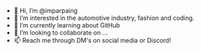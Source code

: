 - 👋 Hi, I’m @imparpaing
- 👀 I’m interested in the automotive industry, fashion and coding.
- 🌱 I’m currently learning about GitHub
- 💞️ I’m looking to collaborate on ...
- 📫 Reach me through DM's on social media or Discord!
  
<!---
imparpaing/imparpaing is a ✨ special ✨ repository because its `README.md` (this file) appears on your GitHub profile.
You can click the Preview link to take a look at your changes.
--->
